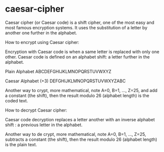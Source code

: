 # caesar-cipher
Caesar cipher (or Caesar code) is a shift cipher, one of the most easy and most famous encryption systems. It uses the substitution of a
letter by another one further in the alphabet.

How to encrypt using Caesar cipher:

Encryption with Caesar code is when a same letter is replaced with only one other. Caesar code is defined on an alphabet shift: a letter
further in the alphabet.

Plain Alphabet	ABCDEFGHIJKLMNOPQRSTUVWXYZ

Caesar Alphabet (+3)	DEFGHIJKLMNOPQRSTUVWXYZABC

Another way to crypt, more mathematical, note A=0, B=1, ..., Z=25, and add a constant (the shift), then the result modulo 26 
(alphabet length) is the coded text.

How to decrypt Caesar cipher:

Caesar code decryption replaces a letter another with an inverse alphabet shift : a previous letter in the alphabet.

Another way to de crypt, more mathematical, note A=0, B=1, ..., Z=25, subtracts a constant (the shift), then the result modulo 
26 (alphabet length) is the plain text.
